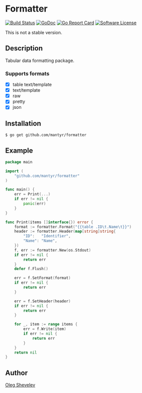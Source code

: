 # Formatter

[![Build Status](https://travis-ci.org/mantyr/formatter.svg?branch=master)](https://travis-ci.org/mantyr/formatter)
[![GoDoc](https://godoc.org/github.com/mantyr/formatter?status.png)](http://godoc.org/github.com/mantyr/formatter)
[![Go Report Card](https://goreportcard.com/badge/github.com/mantyr/formatter?v=1)][goreport]
[![Software License](https://img.shields.io/badge/license-MIT-brightgreen.svg)](LICENSE.md)

This is not a stable version.

## Description

Tabular data formatting package.

### Supports formats

- [x] table text/template
- [x] text/template
- [x] raw
- [x] pretty
- [x] json

## Installation

    $ go get github.com/mantyr/formatter

## Example

```go
package main

import (
	"github.com/mantyr/formatter"
)

func main() {
	err = Print(...)
	if err != nil {
		panic(err)
	}
}

func Print(items []interface{}) error {
	format := formatter.Format("{{table .ID\t.Name\t}}")
	header := formatter.Header(map[string]string{
		"ID":   "Identifier",
		"Name": "Name",
	})
	f, err := formatter.New(os.Stdout)
	if err != nil {
		return err
	}
	defer f.Flush()

	err = f.SetFormat(format)
	if err != nil {
		return err
	}

	err = f.SetHeader(header)
	if err != nil {
		return err
	}

	for _, item := range items {
		err = f.Write(item)
		if err != nil {
			return err
		}
	}
	return nil
}
```

## Author

[Oleg Shevelev][mantyr]

[mantyr]: https://github.com/mantyr

[build_status]: https://travis-ci.org/mantyr/formatter
[godoc]:        http://godoc.org/github.com/mantyr/formatter
[goreport]:     https://goreportcard.com/report/github.com/mantyr/formatter
